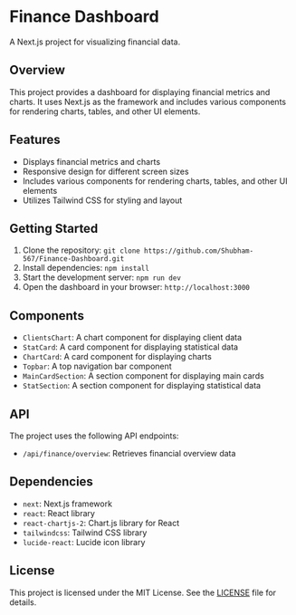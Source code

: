 # Finance Dashboard

A Next.js project for visualizing financial data.

## Overview

This project provides a dashboard for displaying financial metrics and charts. It uses Next.js as the framework and includes various components for rendering charts, tables, and other UI elements.

## Features

- Displays financial metrics and charts
- Responsive design for different screen sizes
- Includes various components for rendering charts, tables, and other UI elements
- Utilizes Tailwind CSS for styling and layout

## Getting Started

1. Clone the repository: `git clone https://github.com/Shubham-567/Finance-Dashboard.git`
2. Install dependencies: `npm install`
3. Start the development server: `npm run dev`
4. Open the dashboard in your browser: `http://localhost:3000`

## Components

- `ClientsChart`: A chart component for displaying client data
- `StatCard`: A card component for displaying statistical data
- `ChartCard`: A card component for displaying charts
- `Topbar`: A top navigation bar component
- `MainCardSection`: A section component for displaying main cards
- `StatSection`: A section component for displaying statistical data

## API

The project uses the following API endpoints:

- `/api/finance/overview`: Retrieves financial overview data

## Dependencies

- `next`: Next.js framework
- `react`: React library
- `react-chartjs-2`: Chart.js library for React
- `tailwindcss`: Tailwind CSS library
- `lucide-react`: Lucide icon library

## License

This project is licensed under the MIT License. See the [LICENSE](LICENSE) file for details.
